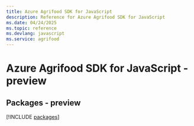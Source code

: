 ```yaml
---
title: Azure Agrifood SDK for JavaScript
description: Reference for Azure Agrifood SDK for JavaScript
ms.date: 04/24/2025
ms.topic: reference
ms.devlang: javascript
ms.service: agrifood
---
```

# Azure Agrifood SDK for JavaScript - preview
## Packages - preview
[!INCLUDE [packages](agrifood-index.md)]